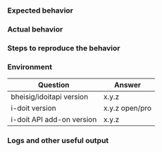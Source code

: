 <!--
Please note:

1.  Fill in this template according to your issue.
2.  Post code/logs as text (using proper markup). Do not post screenshots of code/logs.
-->

### Expected behavior

<!-- Insert text -->

### Actual behavior

<!-- Insert text -->

### Steps to reproduce the behavior

<!-- Insert text -->

### Environment

| Question                  | Answer            |
| ------------------------- | ----------------- |
| bheisig/idoitapi version  | x.y.z             |
| i-doit version            | x.y.z open/pro    |
| i-doit API add-on version | x.y.z             |

### Logs and other useful output

<!--
Please note:

1.  Server logs may help to understand what exactly went wrong.
2.  Problems are often caused not on client but on server-side.
3.  Anonymize your logs properly. Do not post any passwords/secrets/private data.
4.  Make sure i-doit's own logging and Apache error logging are enabled.
5.  Increase PHP's log level on both client and server-side if necessary.
6.  Paste only excerpts from the logs which seem to be useful for further investigation.
7.  Paste your logs to a private gist and provide a link to it.
-->
